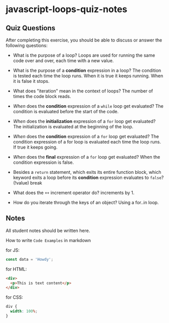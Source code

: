# javascript-loops-quiz-notes

## Quiz Questions

After completing this exercise, you should be able to discuss or answer the following questions:

- What is the purpose of a loop?
  Loops are used for running the same code over and over, each time with a new value.

- What is the purpose of a **condition** expression in a loop?
  The condition is tested each time the loop runs. When it is true it keeps running. When it is false it stops.
- What does "iteration" mean in the context of loops?
  The number of times the code block reads.

- _When_ does the **condition** expression of a `while` loop get evaluated?
  The condition is evaluated before the start of the code.

- _When_ does the **initialization** expression of a `for` loop get evaluated?
  The initialization is evaluated at the beginning of the loop.

- _When_ does the **condition** expression of a `for` loop get evaluated?
  The condition expression of a for loop is evaluated each time the loop runs. If true it keeps going.

- _When_ does the **final** expression of a `for` loop get evaluated?
  When the condition expression is false.

- Besides a `return` statement, which exits its entire function block, which keyword exits a loop before its **condition** expression evaluates to `false`?
  (!value) break

- What does the `++` increment operator do?
  increments by 1.

- How do you iterate through the keys of an object?
  Using a for..in loop.

## Notes

All student notes should be written here.

How to write `Code Examples` in markdown

for JS:

```javascript
const data = 'Howdy';
```

for HTML:

```html
<div>
  <p>This is text content</p>
</div>
```

for CSS:

```css
div {
  width: 100%;
}
```
